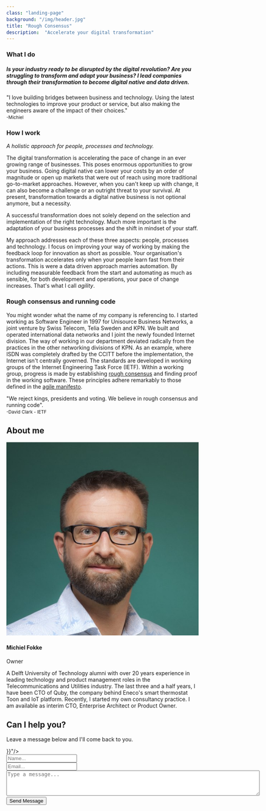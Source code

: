 ```yaml
---
class: "landing-page"
background: "/img/header.jpg"
title: "Rough Consensus"
description:  "Accelerate your digital transformation"
---
```

<h3 id="what-i-do">What I do</h3>
<h5 class="description">Is your industry ready to be disrupted by the digital revolution? Are you struggling to transform and adapt your business? I lead companies through their transformation to become digital native and data driven.</h5>
</div>
</div>
<div class="section-story-overview">
    <div class="row">
        <div class="col-md-6">
            <div class="image-container image-left" style="background-image: url('/img/rotterdam.jpg')">
                <!-- First image on the left side -->
                <p class="blockquote blockquote-primary">"I love building bridges between business and technology. Using the latest technologies to improve your product or service, but also making the engineers aware of the impact of their choices."
                    <br>
                    <small>-Michiel</small>
                </p>
            </div>
            <!-- Second image on the left side of the article -->
            <div class="image-container" style="background-image: url('/img/office-2.jpg')"></div>
        </div>
        <div class="col-md-5">
            <!-- First image on the right side, above the article -->
            <div class="image-container image-right" style="background-image: url('/img/office-1.jpg')"></div>
            <h3 id="how-i-work">How I work</h3>
            <p><em>A holistic approach for people, processes and technology.</em></p>
            <p>
                The digital transformation is accelerating the pace of change in an ever growing range of businesses. This poses enormous opportunities to grow your business. Going digital native can lower your costs by an order of magnitude or open up markets that were out of reach using more traditional go-to-market approaches. However, when you can't keep up with change, it can also become a challenge or an outright threat to your survival. At present, transformation towards a digital native business is not optional anymore, but a necessity.
            </p>
            <p>
                A successful transformation does not solely depend on the selection and implementation of the right technology. Much more important is the adaptation of your business processes and the shift in mindset of your staff.
            </p>
            <p>
                My approach addresses each of these three aspects: people, processes and technology. I focus on improving your way of working by making the feedback loop for innovation as short as possible. Your organisation's transformation accelerates only when your people learn fast from their actions. This is were a data driven approach marries automation. By including measurable feedback from the start and automating as much as sensible, for both development and operations, your pace of change increases. That's what I call <em>agility</em>.
            </p>
        </div>
    </div>
</div>
<div class="section-story-overview">
    <div class="row">
        <div class="col-md-3">
        </div>
        <div class="col-md-6">
            <h3 id="about">Rough consensus and running code</h3>
            <p>You might wonder what the name of my company is referencing to. I started working as Software Engineer in 1997 for Unisource Business Networks, a joint venture by Swiss Telecom, Telia Sweden and KPN. We built and operated international data networks and I joint the newly founded Internet division. The way of working in our department deviated radically from the practices in the other networking divisions of KPN. As an example, where ISDN was completely drafted by the CCITT before the implementation, the Internet isn't centrally governed. The standards are developed in working groups of the Internet Engineering Task Force (IETF). Within a working group, progress is made by establishing <a href="https://tools.ietf.org/html/rfc2418#page-10" target="_blank">rough consensus</a> and finding proof in the working software. These principles adhere remarkably to those defined in the <a href="https://agilemanifesto.org/" target="_blank">agile manifesto</a>.
            </p>
        </div>
        <div class="col-md-3">
                <div class="blockquote blockquote-primary">"We reject kings, presidents and voting. We believe in rough consensus and running code".
                    <br>
                    <small>-David Clark - IETF</small>
                </div>
        </div>
    </div>
</div>
<div class="separator separator-primary"></div>
<div class="section section-team text-center">
    <div class="container">
        <h2 id="about-me">About me</h2>
        <div class="team">
            <div class="row">
                <div class="col-md-3"></div>
                <div class="col-md-6">
                    <div class="team-player">
                        <img src="/img/michiel_fokke_xs.jpg" alt="Thumbnail Image" class="rounded-circle img-fluid img-raised">
                        <h4>Michiel Fokke</h4>
                        <p class="category text-primary">Owner</p>
                        <p class="description">A Delft University of Technology alumni with over 20 years experience in leading technology and product management roles in the Telecommunications and Utilities industry.
                        The last three and a half years, I have been CTO of Quby, the company behind Eneco's smart thermostat Toon and IoT platform. Recently, I started my own consultancy practice. I am available as interim CTO, Enterprise Architect or Product Owner.</p>
                        <a href="https://www.linkedin.com/in/michielfokke/" class="btn btn-primary btn-icon btn-round" target="_blank"> <i class="fa fa-linkedin"></i></a><a href="https://twitter.com/twoxey" class="btn btn-primary btn-icon btn-round" target="_blank"> <i class="fa fa-twitter"></i></a>
                    </div>
                </div>
                <div class="col-md-3"></div>
            </div>
        </div>
    </div>
</div>
<div class="separator separator-primary"></div>
<div class="section section-contact-us text-center">
    <div class="container">
        <h2 id="can-i-help-you">Can I help you?</h2>
        <p class="description">Leave a message below and I'll come back to you.</p>
        <div class="row">
            <div class="col-lg-6 text-center col-md-8 ml-auto mr-auto">
                <form action="https://formspree.io/michiel@roughconsensus.nl" method="POST">
                    <input type="hidden" name="_next" value="{{< absURL "/thank_you/" >}}"/>
                    <input type="text" name="_gotcha" style="display:none" />
                    <div class="input-group input-lg">
                        <span class="input-group-addon">
                            <i class="now-ui-icons users_circle-08"></i>
                        </span>
                        <input type="text" name="name" class="form-control" placeholder="Name...">
                    </div>
                    <div class="input-group input-lg">
                        <span class="input-group-addon">
                            <i class="now-ui-icons ui-1_email-85"></i>
                        </span>
                        <input type="text" name="email" class="form-control" placeholder="Email...">
                    </div>
                    <div class="textarea-container">
                        <textarea class="form-control" name="message" rows="4" cols="80" placeholder="Type a message..."></textarea>
                    </div>
                    <div class="send-button">
                        <input type="submit" class="btn btn-primary btn-round btn-block btn-lg" value="Send Message">
                    </div>
                </form>
            </div>
        </div>
    </div>
</div>